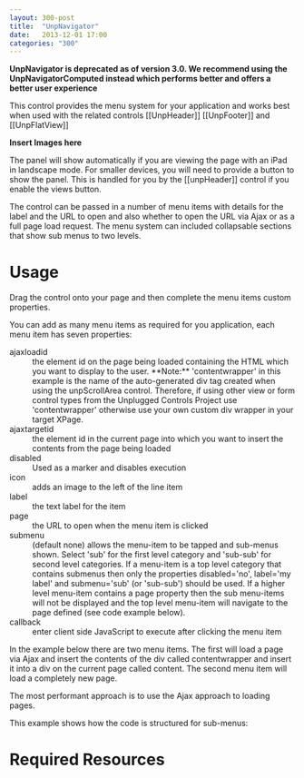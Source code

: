 ```yaml
---
layout: 300-post
title:  "UnpNavigator"
date:   2013-12-01 17:00
categories: "300"
---
```


**UnpNavigator is deprecated as of version 3.0. We recommend using the UnpNavigatorComputed instead which performs better and offers a better user experience**

This control provides the menu system for your application and works best when used with the related controls [[UnpHeader]] [[UnpFooter]] and [[UnpFlatView]]

**Insert Images here**

The panel will show automatically if you are viewing the page with an iPad in landscape mode. For smaller devices, you will need to provide a button to show the panel. This is handled for you by the [[unpHeader]] control if you enable the views button.

The control can be passed in a number of menu items with details for the label and the URL to open and also whether to open the URL via Ajax or as a full page load request.
The menu system can included collapsable sections that show sub menus to two levels.

# Usage
Drag the control onto your page and then complete the menu items custom properties.

You can add as many menu items as required for you application, each menu item has seven properties:

<dl class="dl-horizontal">
  <dt>ajaxloadid</dt><dd>the element id on the page being loaded containing the HTML which you want to display to the user. 
**Note:** 'contentwrapper' in this example is the name of the auto-generated div tag created when using the unpScrollArea control. Therefore, if using other view or form control types from the Unplugged Controls Project use 'contentwrapper' otherwise use your own custom div wrapper in your target XPage.</dd>
  <dt>ajaxtargetid</dt><dd>the element id in the current page into which you want to insert the contents from the page being loaded</dd>
  <dt>disabled</dt><dd>Used as a marker and disables execution</dd>
  <dt>icon</dt><dd>adds an image to the left of the line item </dd>
  <dt>label</dt><dd>the text label for the item</dd>
  <dt>page</dt><dd>the URL to open when the menu item is clicked</dd>
  <dt>submenu</dt><dd>(default none) allows the menu-item to be tapped and sub-menus shown. Select 'sub' for the first level category and 'sub-sub' for second level categories. If a menu-item is a top level category that contains submenus then only the properties disabled='no', label='my label' and submenu='sub' (or 'sub-sub') should be used. If a higher level menu-item contains a page property then the sub menu-items will not be displayed and the top level menu-item will navigate to the page defined (see code example below). </dd>
  <dt>callback</dt><dd>enter client side JavaScript to execute after clicking the menu item</dd>
</dl>

In the example below there are two menu items. The first will load a page via Ajax and insert the contents of the div called contentwrapper and insert it into a div on the current page called content. The second menu item will load a completely new page.

The most performant approach is to use the Ajax approach to loading pages.

<script src="https://gist.github.com/whitemx/7527966.js"></script>

This example shows how the code is structured for sub-menus:

<script src="https://gist.github.com/whitemx/7527971.js"></script>

# Required Resources
